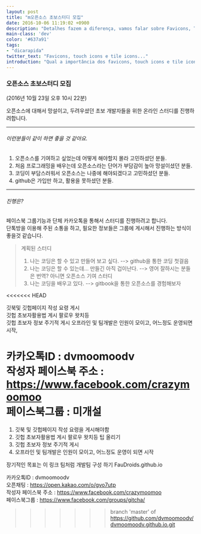 ```yaml
---
layout: post
title: "m오픈소스 초보스터디 모집"
date: 2016-10-06 11:19:02 +0900
description: "Detalhes fazem a diferença, vamos falar sobre Favicons, Touch Icons e Tile Icons e como eles fazem a diferença."
main-class: 'dev'
color: '#637a91'
tags:
- "dicarapida"
twitter_text: "Favicons, touch icons e tile icons..."
introduction: "Qual a importância dos favicons, touch icons e tile icons. Como criá-los automáticamente e como usá-los em seu site."
---
```

### 오픈소스 초보스터디 모집
(2016년 10월 23일 오후 10시 22분)

오픈소스에 대해서 망설이고, 두려우셨던 초보 개발자들을 위한 온라인 스터디를 진행하려합니다.


- - -

###### 이런분들이 같이 하면 좋을 것 같아요.     
1. 오픈소스를 기여하고 싶었는데 어떻게 해야할지 몰라 고민하셨던 분들.  
2. 처음 프로그래밍을 배우는데 오픈소스라는 단어가 부담감이 높아 망설이셨던 분들.  
3. 코딩이 부담스러워서 오픈소스는 나중에 해야되겠다고 고민하셨던 분들.  
4. github은 가입만 하고, 활용을 못하셨던 분들.  

* * *  
###### 진행은?    
페이스북 그룹기능과 단체 카카오톡을 통해서 스터디를 진행하려고 합니다.   
단톡방을 이용해 주된 소통을 하고, 필요한 정보들은 그룹에 게시해서 진행하는 방식이 좋을것 같습니다.  

> 계획된 스터디  
> 1. 나는 코딩은 할 수 있고 만들어 보고 싶다. --> github을 통한 코딩 첫걸음  
> 2. 나는 코딩은 할 수 있는데... 만들긴 아직 겁이난다. --> 영어 잘하시는 분들은 번역? 아니면 오픈소스 기여 스터디  
> 3. 나는 코딩을 배우고 있다. --> gitbook을 통한 오픈소스를 경험해보자  

<<<<<<< HEAD

깃북및 깃헙페이지 작성 요령 게시  
깃헙 초보자활용법 게시 팔로우 왓치등  
깃헙 초보자 정보 주기적 게시
오프라인 및 팀개발은 인원이 모이고, 어느정도 운영되면 시작,



카카오톡ID : dvmoomoodv    
작성자 페이스북 주소 : https://www.facebook.com/crazymoomoo    
페이스북그룹 : 미개설    
=======
1. 깃북 및 깃헙페이지 작성 요령을 게시해야함  
2. 깃헙 초보자활용법 게시 팔로우 왓치등 팁 올리기   
3. 깃헙 초보자 정보 주기적 게시  
4. 오프라인 및 팀개발은 인원이 모이고, 어느정도 운영이 되면 시작  

장기적인 목표는 이 링크 팀처럼 개발팀 구성 하기 FauDroids.github.io  


카카오톡ID : dvmoomoodv      
오픈채팅 : https://open.kakao.com/o/gvo7utp  
작성자 페이스북 주소 : https://www.facebook.com/crazymoomoo      
페이스북그룹 : https://www.facebook.com/groups/gitcha/      
>>>>>>> branch 'master' of https://github.com/dvmoomoodv/dvmoomoodv.github.io.git
